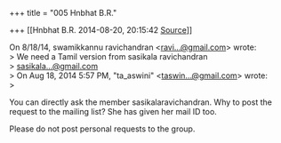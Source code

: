 +++
title = "005 Hnbhat B.R."

+++
[[Hnbhat B.R.	2014-08-20, 20:15:42 [Source](https://groups.google.com/g/samskrita/c/2VF3Py4A_EE)]]



On 8/18/14, swamikkannu ravichandran \<[ravi...@gmail.com]()\> wrote:  
\> We need a Tamil version from sasikala ravichandran  
\> [sasikala...@gmail.com]()  
\> On Aug 18, 2014 5:57 PM, "ta_aswini" \<[taswin...@gmail.com]()\> wrote:  
\>  
  

You can directly ask the member sasikalaravichandran. Why to post the  
request to the mailing list? She has given her mail ID too.  
  
Please do not post personal requests to the group.  

